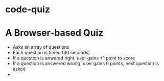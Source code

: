 # code-quiz

# A Browser-based Quiz
- Asks an array of questions
- Each question is timed (30 seconds)
- If a question is anwered right, user gains +1 point to score
- If a question is answered wrong, user gains 0 points, next question is asked
- 